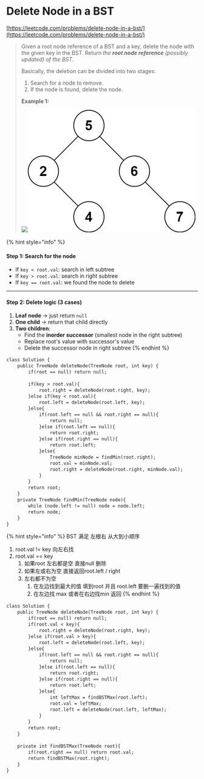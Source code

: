# Delete Node in a BST

[https://leetcode.com/problems/delete-node-in-a-bst/](https://leetcode.com/problems/delete-node-in-a-bst/)

> Given a root node reference of a BST and a key, delete the node with the given key in the BST. Return _the **root node reference** (possibly updated) of the BST_.
>
> Basically, the deletion can be divided into two stages:
>
> 1. Search for a node to remove.
> 2. If the node is found, delete the node.
>
> &#x20;
>
> **Example 1:**
>
> ![](https://assets.leetcode.com/uploads/2020/09/04/del_node_1.jpg)![](<../../.gitbook/assets/image (11) (1) (1).png>)

{% hint style="info" %}
#### Step 1: Search for the node

* If `key < root.val`: search in left subtree
* If `key > root.val`: search in right subtree
* If `key == root.val`: we found the node to delete

***

#### Step 2: Delete logic (3 cases)

1. **Leaf node** → just return `null`
2. **One child** → return that child directly
3. **Two children**:
   * Find the **inorder successor** (smallest node in the right subtree)
   * Replace root's value with successor's value
   * Delete the successor node in right subtree
{% endhint %}

```
class Solution {
    public TreeNode deleteNode(TreeNode root, int key) {
        if(root == null) return null;
        
        if(key > root.val){
            root.right = deleteNode(root.right, key);
        }else if(key < root.val){
            root.left = deleteNode(root.left, key);
        }else{
            if(root.left == null && root.right == null){
                return null;
            }else if(root.left == null){
                return root.right;
            }else if(root.right == null){
                return root.left;
            }else{
                TreeNode minNode = findMin(root.right);
                root.val = minNode.val;
                root.right = deleteNode(root.right, minNode.val);
            }
        }
        return root;
    }
    private TreeNode findMin(TreeNode node){
        while (node.left != null) node = node.left;
        return node;
    }
}
```

{% hint style="info" %}
BST 满足 左根右 从大到小顺序

1. root.val != key 向左右找
2. root.val == key&#x20;
   1. 如果root 左右都是空 直接null 删除
   2. 如果左或右为空 直接返回root.left / right
   3. 左右都不为空&#x20;
      1. &#x20;在左边找到最大的值 填到root 并且 root.left 要删一遍找到的值&#x20;
      2. 在左边找 max  或者在右边找min 返回
{% endhint %}

```
class Solution {
    public TreeNode deleteNode(TreeNode root, int key) {
        if(root == null) return null;
        if(root.val < key){
            root.right = deleteNode(root.right, key);
        }else if(root.val > key){
            root.left = deleteNode(root.left, key);
        }else{
            if(root.left == null && root.right == null){
                return null;
            }else if(root.left == null){
                return root.right;
            }else if(root.right == null){
                return root.left;
            }else{
                int leftMax = findBSTMax(root.left);
                root.val = leftMax;
                root.left = deleteNode(root.left, leftMax);
            }
        }
        return root;
    }
    
    private int findBSTMax(TreeNode root){
        if(root.right == null) return root.val;
        return findBSTMax(root.right);
    }
}
```
